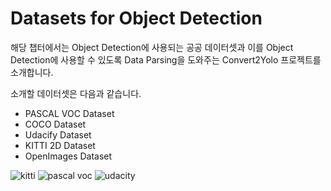 # Datasets for Object Detection

해당 챕터에서는 Object Detection에 사용되는 공공 데이터셋과 이를 Object Detection에 사용할 수 있도록 Data Parsing을 도와주는 Convert2Yolo 프로젝트를 소개합니다.



소개할 데이터셋은 다음과 같습니다.

- PASCAL VOC Dataset
- COCO Dataset
- Udacify Dataset
- KITTI 2D Dataset
- OpenImages Dataset



![kitti](https://user-images.githubusercontent.com/13328380/49796068-0452a880-fd7f-11e8-8f75-66c7de454ca7.PNG)
![pascal voc](https://user-images.githubusercontent.com/13328380/49796069-04eb3f00-fd7f-11e8-9aa5-6a897ed5b12d.PNG)
![udacity](https://user-images.githubusercontent.com/13328380/49796070-0583d580-fd7f-11e8-9bac-b58006c8b743.png)